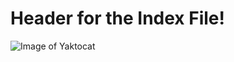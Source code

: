 # Header for the Index File! #
![Image of Yaktocat](https://octodex.github.com/images/yaktocat.png)
